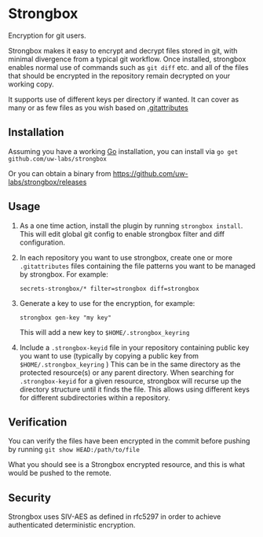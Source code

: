 # Strongbox

Encryption for git users.

Strongbox makes it easy to encrypt and decrypt files stored in git, with minimal divergence from a typical git workflow.  Once installed, strongbox enables normal use of commands such as `git diff` etc. and all of the files that should be encrypted in the repository remain decrypted on your working copy.

It supports use of different keys per directory if wanted.  It can cover as many or as few files as you wish based on [.gitattributes](https://www.git-scm.com/docs/gitattributes)

## Installation

Assuming you have a working [Go](https://golang.org) installation, you can install via `go get github.com/uw-labs/strongbox`

Or you can obtain a binary from https://github.com/uw-labs/strongbox/releases

## Usage

 1. As a one time action, install the plugin by running `strongbox install`. This will edit global git config to enable strongbox filter and diff configuration.

 1. In each repository you want to use strongbox, create one or more `.gitattributes` files containing the file patterns you want to be managed by strongbox.
    For example:
    ```
    secrets-strongbox/* filter=strongbox diff=strongbox
    ```

 1. Generate a key to use for the encryption, for example:
    ```
    strongbox gen-key "my key"
    ```
    This will add a new key to `$HOME/.strongbox_keyring`

 1. Include a `.strongbox-keyid` file in your repository containing public key you want to use (typically by copying a public key from `$HOME/.strongbox_keyring` )  This can be in the same directory as the protected resource(s) or any parent directory.   When searching for `.strongbox-keyid` for a given resource, strongbox will recurse up the directory structure until it finds the file.  This allows using different keys for different subdirectories within a repository.

## Verification

You can verify the files have been encrypted in the commit before pushing by running `git show HEAD:/path/to/file`

What you should see is a Strongbox encrypted resource, and this is what would be pushed to the remote.

## Security

Strongbox uses SIV-AES as defined in rfc5297 in order to achieve authenticated deterministic encryption.
